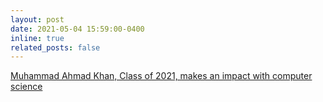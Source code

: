 ```yaml
---
layout: post
date: 2021-05-04 15:59:00-0400
inline: true
related_posts: false
---
```


[Muhammad Ahmad Khan, Class of 2021, makes an impact with computer science](https://www.qatar.cmu.edu/news/muhammad-ahmad-khan-class-of-2021-makes-an-impact-with-computer-science/)
